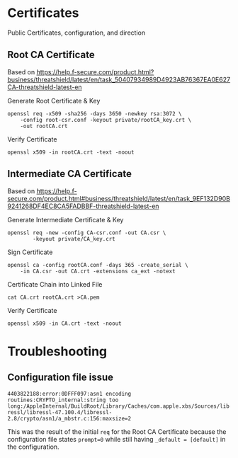 # Certificates
Public Certificates, configuration, and direction

## Root CA Certificate

Based on https://help.f-secure.com/product.html?business/threatshield/latest/en/task_50407934989D4923AB76367EA0E627CA-threatshield-latest-en

Generate Root Certificate & Key
```
openssl req -x509 -sha256 -days 3650 -newkey rsa:3072 \
    -config root-csr.conf -keyout private/rootCA_key.crt \
    -out rootCA.crt
```

Verify Certificate
```
openssl x509 -in rootCA.crt -text -noout
```

## Intermediate CA Certificate

Based on https://help.f-secure.com/product.html#business/threatshield/latest/en/task_9EF132D90B9241268DF4EC8CA5FADBBF-threatshield-latest-en

Generate Intermediate Certificate & Key
```
openssl req -new -config CA-csr.conf -out CA.csr \
        -keyout private/CA_key.crt
```

Sign Certificate
```
openssl ca -config rootCA.conf -days 365 -create_serial \
    -in CA.csr -out CA.crt -extensions ca_ext -notext
```

Certificate Chain into Linked File
```
cat CA.crt rootCA.crt >CA.pem
```

Verify Certificate
```
openssl x509 -in CA.crt -text -noout
```


# Troubleshooting

## Configuration file issue

`4403822188:error:0DFFF097:asn1 encoding routines:CRYPTO_internal:string too long:/AppleInternal/BuildRoot/Library/Caches/com.apple.xbs/Sources/libressl/libressl-47.100.4/libressl-2.8/crypto/asn1/a_mbstr.c:156:maxsize=2`

This was the result of the initial `req` for the Root CA Certificate because the configuration file states `prompt=0` while still having `_default = [default]` in the configuration.

